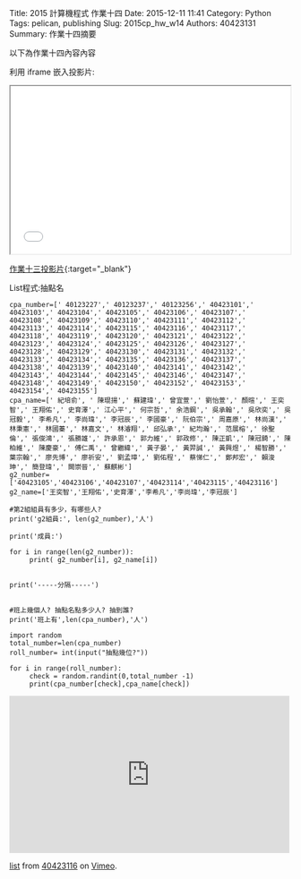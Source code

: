Title: 2015 計算機程式 作業十四
Date: 2015-12-11 11:41
Category: Python
Tags: pelican, publishing
Slug: 2015cp_hw_w14
Authors: 40423131
Summary: 作業十四摘要

以下為作業十四內容內容

利用 iframe 嵌入投影片:

<iframe src="40423131_cp_w14_p.html" width="500" height="300"></iframe>

[作業十三投影片](40423131_cp_w14_p.html){:target="_blank"}


List程式:抽點名

    cpa_number=[' 40123227',' 40123237',' 40123256',' 40423101',' 40423103',' 40423104',' 40423105',' 40423106',' 40423107',' 40423108',' 40423109',' 40423110',' 40423111',' 40423112',' 40423113',' 40423114',' 40423115',' 40423116',' 40423117',' 40423118',' 40423119',' 40423120',' 40423121',' 40423122',' 40423123',' 40423124',' 40423125',' 40423126',' 40423127',' 40423128',' 40423129',' 40423130',' 40423131',' 40423132',' 40423133',' 40423134',' 40423135',' 40423136',' 40423137',' 40423138',' 40423139',' 40423140',' 40423141',' 40423142',' 40423143',' 40423144',' 40423145',' 40423146',' 40423147',' 40423148',' 40423149',' 40423150',' 40423152',' 40423153',' 40423154',' 40423155']
    cpa_name=[' 紀培俞', ' 陳琨揚',' 蘇建瑋',' 曾宜萱',' 劉怡萱',' 顏暄',' 王奕智',' 王翔佑',' 史育澤',' 江心平',' 何宗哲',' 余浩鋼',' 吳承翰',' 吳欣奕',' 吳冠毅',' 李希凡',' 李尚瑋',' 李冠辰',' 李國豪',' 阮伯宗',' 周嘉原',' 林尚漢',' 林秉憲',' 林國蓁',' 林嘉文',' 林濬翔',' 邱弘承',' 紀均瀚',' 范展榕',' 徐聖倫',' 張俊鴻',' 張勝雄',' 許承恩',' 郭力維',' 郭政修',' 陳正凱',' 陳冠錡',' 陳柏維',' 陳慶豪',' 傅仁禹',' 曾繼緯',' 黃子晏',' 黃羿誠',' 黃興煜',' 楊智勝',' 葉宗翰',' 廖先博',' 廖祈安',' 劉孟璋',' 劉佑程',' 蔡悌仁',' 鄭邦宏',' 賴浚珅',' 簡登瑋',' 闕崇晉',' 蘇麒彬']
    g2_number=['40423105','40423106','40423107','40423114','40423115','40423116']
    g2_name=['王奕智','王翔佑','史育澤','李希凡','李尚瑋','李冠辰']

    #第2組組員有多少，有哪些人?
    print('g2組員:', len(g2_number),'人')

    print('成員:')

    for i in range(len(g2_number)):
         print( g2_number[i], g2_name[i])


    print('-----分隔-----') 


    #班上幾個人? 抽點名點多少人? 抽到誰?
    print('班上有',len(cpa_number),'人')

    import random
    total_number=len(cpa_number)
    roll_number= int(input("抽點幾位?"))

    for i in range(roll_number):
         check = random.randint(0,total_number -1)
         print(cpa_number[check],cpa_name[check])


         
<iframe src="https://player.vimeo.com/video/151022090" width="500" height="281" frameborder="0" webkitallowfullscreen mozallowfullscreen allowfullscreen></iframe>
<p><a href="https://vimeo.com/151022090">list</a> from <a href="https://vimeo.com/user47573583">40423116</a> on <a href="https://vimeo.com">Vimeo</a>.</p>

